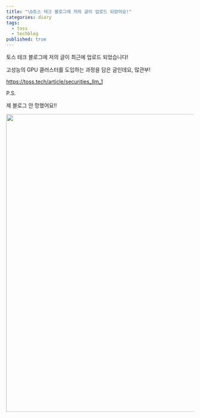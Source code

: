 ```yaml
---
title: "\b토스 테크 블로그에 저의 글이 업로드 되었어요!"
categories: diary
tags:
  - toss
  - techblog
published: true
---
```

토스 테크 블로그에 저의 글이 최근에 업로드 되었습니다!

고성능의 GPU 클러스터를 도입하는 과정을 담은 글인데요, 많관부!

https://toss.tech/article/securities_llm_1


P.S.

제 블로그 안 망했어요!!

<p align="center"> <img width="800" src="https://i.namu.wiki/i/NR5mev6O5WGx3OsIivTrlQ_VdWi8DiNNzPv849KxBix1eJjahJPH3b_cPVOrTaTN_w7vU6185Hgu6sATVxlQBn86og5RT8pbNubestyShLthGY-vHmEeK7qCa6N0qTli7c8xidGDoIEUSKXH2XPM9A.webp"></p>
